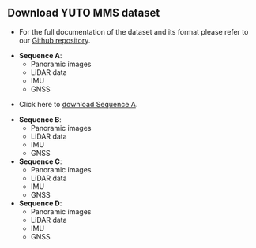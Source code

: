 ## Download YUTO MMS dataset

- For the full documentation of the dataset and its format please refer to our [Github repository](https://github.com/yujiazhang777/yutomms.github.io).  

* **Sequence A**: 
  * Panoramic images
  * LiDAR data
  * IMU
  * GNSS
- Click here to [download Sequence A](https://zenodo.org/records/10521656?token=eyJhbGciOiJIUzUxMiJ9.eyJpZCI6IjYwNmQwMmJkLTFjOTktNDRlZS04YWNkLTgyOWJiNjI1YzhiMSIsImRhdGEiOnt9LCJyYW5kb20iOiJhNzY1MWIyMGQ5NzViMThlYWI0NjlkNDM2ODQ0NWFlYiJ9.d1MZxG5mI2OgMAjBtm5wo4zzi8B04d6LkK8rJlwQ1sRZUkBDNyPWU-AoBOdGxv5SUQ0lpV_QeCmXFqwDV2gYfA).

* **Sequence B**: 
  * Panoramic images
  * LiDAR data
  * IMU
  * GNSS
* **Sequence C**: 
  * Panoramic images
  * LiDAR data
  * IMU
  * GNSS
* **Sequence D**: 
  * Panoramic images
  * LiDAR data
  * IMU
  * GNSS

